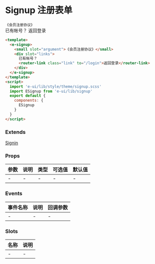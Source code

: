 # Signup 注册表单
<e-signup :custom-form="{type: '1'}">
  <template slot="prepend" slot-scope="scope">
    <el-form-item label="" prop="type" style="margin-bottom:10px;">
      <el-radio-group v-model="scope.form.type">
        <el-radio label="1">备案代理机构和律所</el-radio>
        <el-radio label="2">非备案律所</el-radio>
      </el-radio-group>
    </el-form-item>
  </template>
  <small slot="argument">《会员注册协议》</small>
  <div slot="links">
    已有帐号？
    <router-link class="link" to="/login">返回登录</router-link>
  </div>
</e-signup>

```html
<template>
  <e-signup>
    <small slot="argument">《会员注册协议》</small>
    <div slot="links">
      已有帐号？
      <router-link class="link" to="/login">返回登录</router-link>
    </div>
  </e-signup>
</template>
<script>
  import 'e-ui/lib/style/theme/signup.scss'
  import ESignup from 'e-ui/lib/signup'
  export default {
    components: {
      ESignup
    }
  }
</script>
```
### Extends
[Signin](/#/signin)
### Props
| 参数      | 说明    | 类型      | 可选值       | 默认值   |
|---------- |-------- |---------- |------------- |--------- |
| -     | -   | -  |   -       |    -    |

### Events
| 事件名称 | 说明 | 回调参数 |
|---------|--------|---------|
| - | - | - |

### Slots
| 名称 | 说明 | 
|---------|--------|
| - | - |